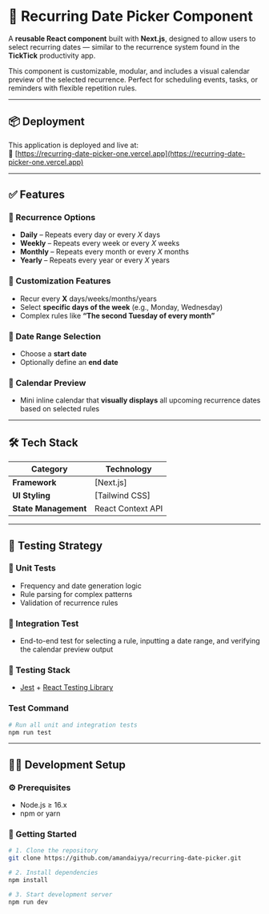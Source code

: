 # 📅 Recurring Date Picker Component

A **reusable React component** built with **Next.js**, designed to allow users to select recurring dates — similar to the recurrence system found in the **TickTick** productivity app.

This component is customizable, modular, and includes a visual calendar preview of the selected recurrence. Perfect for scheduling events, tasks, or reminders with flexible repetition rules.

---

## 📦 Deployment
This application is deployed and live at:  
🔗 [https://recurring-date-picker-one.vercel.app](https://recurring-date-picker-one.vercel.app)

---

## ✅ Features

### 🔁 Recurrence Options
- **Daily** – Repeats every day or every _X_ days
- **Weekly** – Repeats every week or every _X_ weeks
- **Monthly** – Repeats every month or every _X_ months
- **Yearly** – Repeats every year or every _X_ years

### 🧩 Customization Features
- Recur every **X** days/weeks/months/years
- Select **specific days of the week** (e.g., Monday, Wednesday)
- Complex rules like **“The second Tuesday of every month”**

### 📆 Date Range Selection
- Choose a **start date**
- Optionally define an **end date**

### 📅 Calendar Preview
- Mini inline calendar that **visually displays** all upcoming recurrence dates based on selected rules

---

## 🛠️ Tech Stack

| Category              | Technology                                |
|-----------------------|--------------------------------------------|
| **Framework**         | [Next.js] |
| **UI Styling**        | [Tailwind CSS] |
| **State Management**  | React Context API |

---

## 🧪 Testing Strategy

### 🔬 Unit Tests
- Frequency and date generation logic
- Rule parsing for complex patterns
- Validation of recurrence rules

### 🔁 Integration Test
- End-to-end test for selecting a rule, inputting a date range, and verifying the calendar preview output

### 🧪 Testing Stack
- [Jest](https://jestjs.io/) + [React Testing Library](https://testing-library.com/)

### Test Command

```bash
# Run all unit and integration tests
npm run test
```

---

## 🧑‍💻 Development Setup

### ⚙️ Prerequisites
- Node.js ≥ 16.x
- npm or yarn

### 🚀 Getting Started

```bash
# 1. Clone the repository
git clone https://github.com/amandaiyya/recurring-date-picker.git

# 2. Install dependencies
npm install

# 3. Start development server
npm run dev
```
